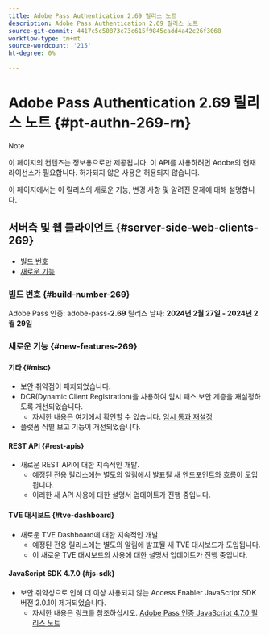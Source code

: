 ```yaml
---
title: Adobe Pass Authentication 2.69 릴리스 노트
description: Adobe Pass Authentication 2.69 릴리스 노트
source-git-commit: 4417c5c50873c73c615f9845cadd4a42c26f3068
workflow-type: tm+mt
source-wordcount: '215'
ht-degree: 0%

---
```


# Adobe Pass Authentication 2.69 릴리스 노트 {#pt-authn-269-rn}

>[!NOTE]
>
>이 페이지의 컨텐츠는 정보용으로만 제공됩니다. 이 API를 사용하려면 Adobe의 현재 라이선스가 필요합니다. 허가되지 않은 사용은 허용되지 않습니다.

이 페이지에서는 이 릴리스의 새로운 기능, 변경 사항 및 알려진 문제에 대해 설명합니다.

## 서버측 및 웹 클라이언트 {#server-side-web-clients-269}

* [빌드 번호](#build-number-269)
* [새로운 기능](#new-features-269)

### 빌드 번호 {#build-number-269}

Adobe Pass 인증: adobe-pass-**2.69**
릴리스 날짜: **2024년 2월 27일 - 2024년 2월 29일**

### 새로운 기능 {#new-features-269}

#### 기타 {#misc}

* 보안 취약점이 패치되었습니다.
* DCR(Dynamic Client Registration)을 사용하여 임시 패스 보안 계층을 재설정하도록 개선되었습니다.
   * 자세한 내용은 여기에서 확인할 수 있습니다. [임시 통과 재설정](reset-temp-pass.md)
* 플랫폼 식별 보고 기능이 개선되었습니다.

#### REST API {#rest-apis}

* 새로운 REST API에 대한 지속적인 개발.
   * 예정된 전용 릴리스에는 별도의 알림에서 발표될 새 엔드포인트와 흐름이 도입됩니다.
   * 이러한 새 API 사용에 대한 설명서 업데이트가 진행 중입니다.

#### TVE 대시보드 {#tve-dashboard}

* 새로운 TVE Dashboard에 대한 지속적인 개발.
   * 예정된 전용 릴리스에는 별도의 알림에 발표될 새 TVE 대시보드가 도입됩니다.
   * 이 새로운 TVE 대시보드의 사용에 대한 설명서 업데이트가 진행 중입니다.

#### JavaScript SDK 4.7.0 {#js-sdk}

* 보안 취약성으로 인해 더 이상 사용되지 않는 Access Enabler JavaScript SDK 버전 2.0.1이 제거되었습니다.
   * 자세한 내용은 링크를 참조하십시오. [Adobe Pass 인증 JavaScript 4.7.0 릴리스 노트](authn-rn-javascript-470.md)
